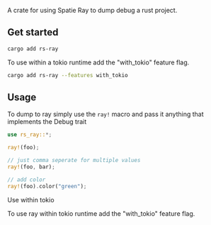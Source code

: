 A crate for using Spatie Ray to dump debug a rust project.

## Get started

```bash
cargo add rs-ray
```

To use within a tokio runtime add the "with_tokio" feature flag.

```bash
cargo add rs-ray --features with_tokio
```

## Usage

To dump to ray simply use the `ray!` macro and pass it anything that implements the Debug trait

```rust
use rs_ray::*;

ray!(foo);

// just comma seperate for multiple values
ray!(foo, bar);

// add color
ray!(foo).color("green");
```

Use within tokio

To use ray within tokio runtime add the "with_tokio" feature flag.
